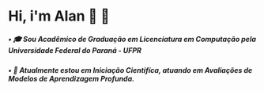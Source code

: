 # Hi, i'm Alan :wave:	:hugs:	

##### • :mortar_board: Sou Acadêmico de Graduação em Licenciatura em Computação pela Universidade Federal do Paraná - UFPR
##### • :boy: Atualmente estou em Iniciação Cientifíca, atuando em Avaliações de Modelos de Aprendizagem Profunda.
